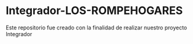 # Integrador-LOS-ROMPEHOGARES
Este repositorio fue creado con la finalidad de realizar nuestro proyecto Integrador

